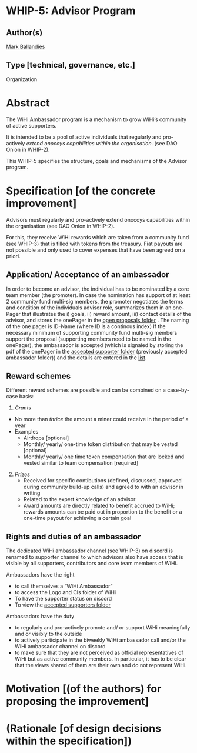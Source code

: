 # WHIP-5: Advisor Program 

## Author(s)
[Mark Ballandies](https://twitter.com/BallandiesMC)

## Type [technical, governance, etc.]
Organization

# Abstract
The WiHi Ambassador program is a mechanism to grow WiHi’s community of active supporters.  

It is intended to be a pool of active individuals that regularly and pro-actively *extend onocoys capabilities within the organisation*. (see DAO Onion in WHIP-2). 

This WHIP-5 specifies the structure, goals and mechanisms of the Advisor program.


# Specification [of the concrete improvement]

Advisors must regularly and pro-actively extend onocoys capabilities within the organisation (see DAO Onion in WHIP-2). 

For this, they receive WiHi rewards which are taken from a community fund (see WHIP-3) that is filled with tokens from the treasury. Fiat payouts are not possible and only used to cover expenses that have been agreed on a priori.

## Application/ Acceptance of an ambassador

In order to become an advisor, the individual has to be nominated by a core team member (the promoter). In case the nomination has support of at least 2
community fund multi-sig members, the promoter negotiates the terms and condition of the individuals advisor role, summarizes
them in an one-Pager that illustrates the i) goals, ii) reward amount, iii) contact details of the advisor, and stores the
onePager in the [open proposals folder](https://drive.google.com/drive/folders/164We6FinxvUBoI_dF00Kz2rw7c5gsyqf?usp=sharing) . The naming of the one pager is ID-Name (where ID
is a continous index)
If the necessary minimum of supporting community fund multi-sig members support the proposal (supporting members need to be
named in the onePager), the ambassador is accepted (which is signaled by storing the pdf of the onePager in the [accepted supporter folder](https://drive.google.com/drive/folders/1s_nJuHrl7OtXMpqe-kM3KV9S9jRflCJO?usp=sharing) (previously accepted ambassador folder)) and the details are entered in the 
[list](https://docs.google.com/spreadsheets/d/1qgRbz1v1Pr6EUpWY8iiX_MVQecFiP1KW0tm6C4wx-l8/edit?usp=sharing). 

## Reward schemes

Different reward schemes are possible and can be combined on a case-by-case basis:

1. *Grants*
- No more than *thrice* the amount a miner could receive in the period of a year
- Examples
    - Airdrops [optional]
    - Monthly/ yearly/ one-time token distribution that may be vested [optional]
    - Monthly/ yearly/ one time token compensation that are locked and vested similar to team compensation [required]
2. *Prizes*
    - Received for specific contibutions (defined, discussed, approved during community build-up calls) and agreed to with an advisor in writing
    - Related to the expert knowledge of an advisor
    - Award amounts are directly related to benefit accrued to WiHi; rewards amounts can be paid out in proportion to the benefit or a one-time payout for achieving a certain goal

## Rights and duties of an ambassador

The dedicated WiHi ambassador channel (see WHIP-3) on discord is renamed to supporter channel to which advisors also have access that is visible by all supporters, contributors and core team members of WiHi.

Ambassadors have the right 
- to call themselves a “WiHi Ambassador”
- to access the Logo and CIs folder of WiHi
- To have the supporter status on discord
- To view the [accepted supporters folder](https://drive.google.com/drive/folders/1s_nJuHrl7OtXMpqe-kM3KV9S9jRflCJO?usp=sharing)  

Ambassadors have the duty
- to regularly and pro-actively promote and/ or support WiHi meaningfully and or visibly to the outside
- to actively participate in the biweekly WiHi ambassador call and/or the WiHi ambassador channel on discord
- to make sure that they are not perceived as official representatives of WiHi but as active community members. In particular, it has to be clear that the views shared of them are their own and do not represent WiHi.






# Motivation [(of the authors) for proposing the improvement]

# (Rationale [of design decisions within the specification])